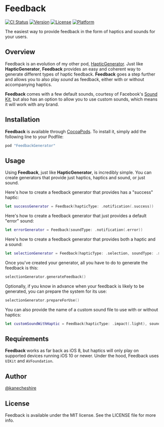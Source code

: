 # Feedback

[![CI Status](http://img.shields.io/travis/KaneCheshire/Feedback.svg?style=flat)](https://travis-ci.org/KaneCheshire/Feedback)
[![Version](https://img.shields.io/cocoapods/v/Feedback.svg?style=flat)](http://cocoapods.org/pods/FeedbackGenerator)
[![License](https://img.shields.io/cocoapods/l/Feedback.svg?style=flat)](http://cocoapods.org/pods/FeedbackGenerator)
[![Platform](https://img.shields.io/cocoapods/p/Feedback.svg?style=flat)](http://cocoapods.org/pods/FeedbackGenerator)

The easiest way to provide feedback in the form of haptics and sounds for your users.

## Overview

Feedback is an evolution of my other pod, [HapticGenerator](https://github.com/KaneCheshire/HapticGenerator). Just like **HapticGenerator**,
**Feedback** provides an easy and coherent way to generate different types of haptic feedback.
**Feedback** goes a step further and allows you to also play _sound_ as feedback, either with
or without accompanying haptics.

**Feedback** comes with a few default sounds, courtesy of Facebook's [Sound Kit](http://facebook.design/soundkit), but also has
an option to allow you to use custom sounds, which means it will work with any brand.

## Installation

**Feedback** is available through [CocoaPods](http://cocoapods.org). To install
it, simply add the following line to your Podfile:

```ruby
pod "FeedbackGenerator"
```

## Usage

Using **Feedback**, just like **HapticGenerator**, is incredibly simple. You can create generators that
provide just haptics, haptics and sound, or just sound.

Here's how to create a feedback generator that provides has a "success" haptic:

```swift
let successGenerator = Feedback(hapticType: .notification(.success))
```

Here's how to create a feedback generator that just provides a default "error" sound:
```swift
let errorGenerator = Feedback(soundType: .notification(.error))
```

Here's how to create a feedback generator that provides both a haptic and a sound:
```swift
let selectionGenerator = Feedback(hapticType: .selection, soundType: .selection)
```

Once you've created your generator, all you have to do to generate the feedback is this:

```swift
selectionGenerator.generateFeedback()
```

Optionally, if you know in advance when your feedback is likely to be generated, you
can prepare the system for its use:

```swift
selectionGenerator.prepareForUse()
```

You can also provide the name of a custom sound file to use with or without haptics:

```swift
let customSoundWithHaptic = Feedback(hapticType: .impact(.light), soundType: .custom(soundName: "customFileName", extension: "mp3"))
```

## Requirements

**Feedback** works as far back as iOS 8, but haptics will only play on supported devices running iOS 10 or newer.
Under the hood, Feedback uses `UIKit` and `AVFoundation`.

## Author

[@kanecheshire](https://twitter.com/kanecheshire)

## License

Feedback is available under the MIT license. See the LICENSE file for more info.
